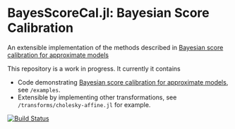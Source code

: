 # BayesScoreCal.jl: Bayesian Score Calibration

An extensible implementation of the methods described in [Bayesian score calibration for approximate models](https://arxiv.org/abs/2211.05357)

This repository is a work in progress. It currently it contains

- Code demonstrating [Bayesian score calibration for approximate models](https://arxiv.org/abs/2211.05357), see `/examples`.
- Extensible by implementing other transformations, see `/transforms/cholesky-affine.jl` for example.

[![Build Status](https://github.com/bonStats/BayesScoreCal.jl/actions/workflows/CI.yml/badge.svg?branch=main)](https://github.com/bonStats/BayesScoreCal.jl/actions/workflows/CI.yml?query=branch%3Amain)
